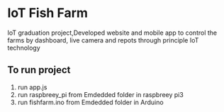 # IoT Fish Farm
IoT graduation project,Developed website and mobile app to control the farms by dashboard, live camera
and repots through principle IoT technology <br />
## To run project
1. run app.js <br />
2. run raspbreey_pi from Emdedded folder in raspbreey pi3 <br />
3. run fishfarm.ino from Emdedded folder in Arduino <br />


